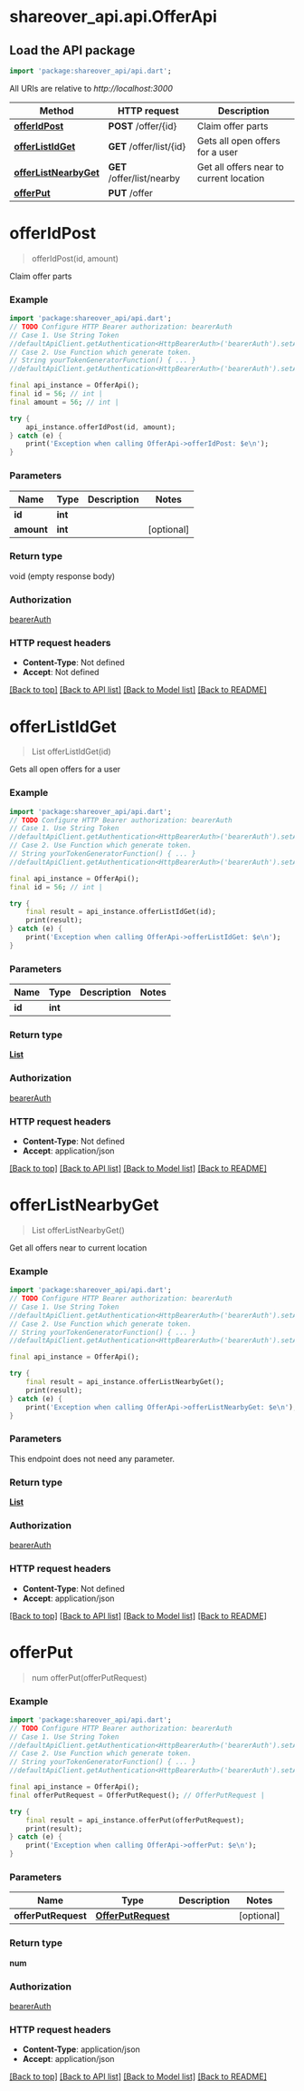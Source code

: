 # shareover_api.api.OfferApi

## Load the API package
```dart
import 'package:shareover_api/api.dart';
```

All URIs are relative to *http://localhost:3000*

Method | HTTP request | Description
------------- | ------------- | -------------
[**offerIdPost**](OfferApi.md#offeridpost) | **POST** /offer/{id} | Claim offer parts
[**offerListIdGet**](OfferApi.md#offerlistidget) | **GET** /offer/list/{id} | Gets all open offers for a user
[**offerListNearbyGet**](OfferApi.md#offerlistnearbyget) | **GET** /offer/list/nearby | Get all offers near to current location
[**offerPut**](OfferApi.md#offerput) | **PUT** /offer | 


# **offerIdPost**
> offerIdPost(id, amount)

Claim offer parts

### Example
```dart
import 'package:shareover_api/api.dart';
// TODO Configure HTTP Bearer authorization: bearerAuth
// Case 1. Use String Token
//defaultApiClient.getAuthentication<HttpBearerAuth>('bearerAuth').setAccessToken('YOUR_ACCESS_TOKEN');
// Case 2. Use Function which generate token.
// String yourTokenGeneratorFunction() { ... }
//defaultApiClient.getAuthentication<HttpBearerAuth>('bearerAuth').setAccessToken(yourTokenGeneratorFunction);

final api_instance = OfferApi();
final id = 56; // int | 
final amount = 56; // int | 

try {
    api_instance.offerIdPost(id, amount);
} catch (e) {
    print('Exception when calling OfferApi->offerIdPost: $e\n');
}
```

### Parameters

Name | Type | Description  | Notes
------------- | ------------- | ------------- | -------------
 **id** | **int**|  | 
 **amount** | **int**|  | [optional] 

### Return type

void (empty response body)

### Authorization

[bearerAuth](../README.md#bearerAuth)

### HTTP request headers

 - **Content-Type**: Not defined
 - **Accept**: Not defined

[[Back to top]](#) [[Back to API list]](../README.md#documentation-for-api-endpoints) [[Back to Model list]](../README.md#documentation-for-models) [[Back to README]](../README.md)

# **offerListIdGet**
> List<Offer> offerListIdGet(id)

Gets all open offers for a user

### Example
```dart
import 'package:shareover_api/api.dart';
// TODO Configure HTTP Bearer authorization: bearerAuth
// Case 1. Use String Token
//defaultApiClient.getAuthentication<HttpBearerAuth>('bearerAuth').setAccessToken('YOUR_ACCESS_TOKEN');
// Case 2. Use Function which generate token.
// String yourTokenGeneratorFunction() { ... }
//defaultApiClient.getAuthentication<HttpBearerAuth>('bearerAuth').setAccessToken(yourTokenGeneratorFunction);

final api_instance = OfferApi();
final id = 56; // int | 

try {
    final result = api_instance.offerListIdGet(id);
    print(result);
} catch (e) {
    print('Exception when calling OfferApi->offerListIdGet: $e\n');
}
```

### Parameters

Name | Type | Description  | Notes
------------- | ------------- | ------------- | -------------
 **id** | **int**|  | 

### Return type

[**List<Offer>**](Offer.md)

### Authorization

[bearerAuth](../README.md#bearerAuth)

### HTTP request headers

 - **Content-Type**: Not defined
 - **Accept**: application/json

[[Back to top]](#) [[Back to API list]](../README.md#documentation-for-api-endpoints) [[Back to Model list]](../README.md#documentation-for-models) [[Back to README]](../README.md)

# **offerListNearbyGet**
> List<OfferLocation> offerListNearbyGet()

Get all offers near to current location

### Example
```dart
import 'package:shareover_api/api.dart';
// TODO Configure HTTP Bearer authorization: bearerAuth
// Case 1. Use String Token
//defaultApiClient.getAuthentication<HttpBearerAuth>('bearerAuth').setAccessToken('YOUR_ACCESS_TOKEN');
// Case 2. Use Function which generate token.
// String yourTokenGeneratorFunction() { ... }
//defaultApiClient.getAuthentication<HttpBearerAuth>('bearerAuth').setAccessToken(yourTokenGeneratorFunction);

final api_instance = OfferApi();

try {
    final result = api_instance.offerListNearbyGet();
    print(result);
} catch (e) {
    print('Exception when calling OfferApi->offerListNearbyGet: $e\n');
}
```

### Parameters
This endpoint does not need any parameter.

### Return type

[**List<OfferLocation>**](OfferLocation.md)

### Authorization

[bearerAuth](../README.md#bearerAuth)

### HTTP request headers

 - **Content-Type**: Not defined
 - **Accept**: application/json

[[Back to top]](#) [[Back to API list]](../README.md#documentation-for-api-endpoints) [[Back to Model list]](../README.md#documentation-for-models) [[Back to README]](../README.md)

# **offerPut**
> num offerPut(offerPutRequest)



### Example
```dart
import 'package:shareover_api/api.dart';
// TODO Configure HTTP Bearer authorization: bearerAuth
// Case 1. Use String Token
//defaultApiClient.getAuthentication<HttpBearerAuth>('bearerAuth').setAccessToken('YOUR_ACCESS_TOKEN');
// Case 2. Use Function which generate token.
// String yourTokenGeneratorFunction() { ... }
//defaultApiClient.getAuthentication<HttpBearerAuth>('bearerAuth').setAccessToken(yourTokenGeneratorFunction);

final api_instance = OfferApi();
final offerPutRequest = OfferPutRequest(); // OfferPutRequest | 

try {
    final result = api_instance.offerPut(offerPutRequest);
    print(result);
} catch (e) {
    print('Exception when calling OfferApi->offerPut: $e\n');
}
```

### Parameters

Name | Type | Description  | Notes
------------- | ------------- | ------------- | -------------
 **offerPutRequest** | [**OfferPutRequest**](OfferPutRequest.md)|  | [optional] 

### Return type

**num**

### Authorization

[bearerAuth](../README.md#bearerAuth)

### HTTP request headers

 - **Content-Type**: application/json
 - **Accept**: application/json

[[Back to top]](#) [[Back to API list]](../README.md#documentation-for-api-endpoints) [[Back to Model list]](../README.md#documentation-for-models) [[Back to README]](../README.md)

